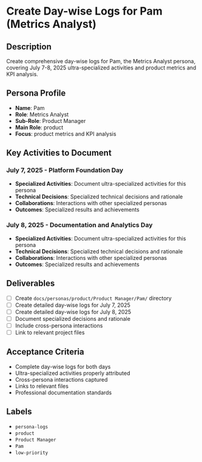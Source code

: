 # Create Day-wise Logs for Pam (Metrics Analyst)

## Description
Create comprehensive day-wise logs for Pam, the Metrics Analyst persona, covering July 7-8, 2025 ultra-specialized activities and product metrics and KPI analysis.

## Persona Profile
- **Name**: Pam
- **Role**: Metrics Analyst
- **Sub-Role**: Product Manager
- **Main Role**: product
- **Focus**: product metrics and KPI analysis

## Key Activities to Document

### July 7, 2025 - Platform Foundation Day
- **Specialized Activities**: Document ultra-specialized activities for this persona
- **Technical Decisions**: Specialized technical decisions and rationale
- **Collaborations**: Interactions with other specialized personas
- **Outcomes**: Specialized results and achievements

### July 8, 2025 - Documentation and Analytics Day
- **Specialized Activities**: Document ultra-specialized activities for this persona
- **Technical Decisions**: Specialized technical decisions and rationale
- **Collaborations**: Interactions with other specialized personas
- **Outcomes**: Specialized results and achievements

## Deliverables
- [ ] Create `docs/personas/product/Product Manager/Pam/` directory
- [ ] Create detailed day-wise logs for July 7, 2025
- [ ] Create detailed day-wise logs for July 8, 2025
- [ ] Document specialized decisions and rationale
- [ ] Include cross-persona interactions
- [ ] Link to relevant project files

## Acceptance Criteria
- Complete day-wise logs for both days
- Ultra-specialized activities properly attributed
- Cross-persona interactions captured
- Links to relevant files
- Professional documentation standards

## Labels
- `persona-logs`
- `product`
- `Product Manager`
- `Pam`
- `low-priority`
